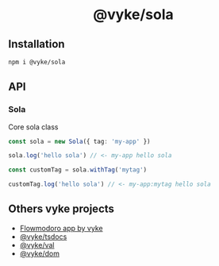 <div align="center">
	<h1>
		@vyke/sola
	</h1>
</div>

## Installation
```sh
npm i @vyke/sola
```

## API
### Sola
Core sola class

```ts
const sola = new Sola({ tag: 'my-app' })

sola.log('hello sola') // <- my-app hello sola

const customTag = sola.withTag('mytag')

customTag.log('hello sola') // <- my-app:mytag hello sola
```

## Others vyke projects
- [Flowmodoro app by vyke](https://github.com/albizures/vyke-flowmodoro)
- [@vyke/tsdocs](https://github.com/albizures/vyke-tsdocs)
- [@vyke/val](https://github.com/albizures/vyke-val)
- [@vyke/dom](https://github.com/albizures/vyke-dom)
